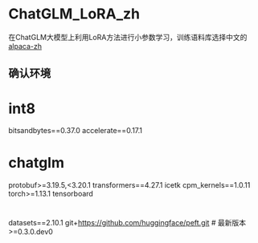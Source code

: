 # ChatGLM_LoRA_zh
在ChatGLM大模型上利用LoRA方法进行小参数学习，训练语料库选择中文的[alpaca-zh](https://huggingface.co/datasets/shibing624/alpaca-zh)

## 确认环境
# int8
bitsandbytes==0.37.0
accelerate==0.17.1

# chatglm
protobuf>=3.19.5,<3.20.1
transformers==4.27.1
icetk
cpm_kernels==1.0.11
torch>=1.13.1
tensorboard

# 
datasets==2.10.1
git+https://github.com/huggingface/peft.git  # 最新版本 >=0.3.0.dev0
